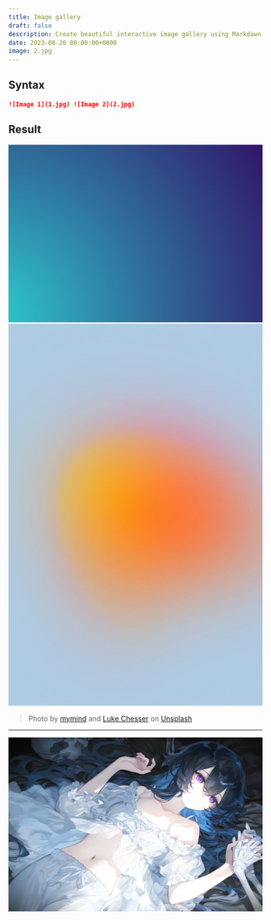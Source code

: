 ```yaml
---
title: Image gallery
draft: false
description: Create beautiful interactive image gallery using Markdown
date: 2023-08-26 00:00:00+0000
image: 2.jpg
---
```


## Syntax

```markdown
![Image 1](1.jpg) ![Image 2](2.jpg)
```

## Result

![Image 1](1.jpg) ![Image 2](2.jpg)

> Photo by [mymind](https://unsplash.com/@mymind) and [Luke Chesser](https://unsplash.com/@lukechesser) on [Unsplash](https://unsplash.com/)

---

![IDODM01](IDODM-thumbnail.webp)
